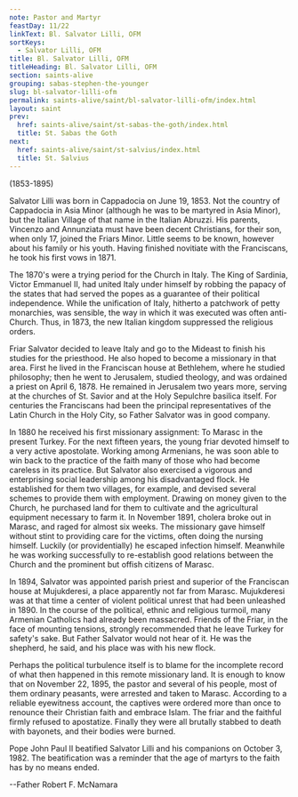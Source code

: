 ```yaml
---
note: Pastor and Martyr
feastDay: 11/22
linkText: Bl. Salvator Lilli, OFM
sortKeys:
  - Salvator Lilli, OFM
title: Bl. Salvator Lilli, OFM
titleHeading: Bl. Salvator Lilli, OFM
section: saints-alive
grouping: sabas-stephen-the-younger
slug: bl-salvator-lilli-ofm
permalink: saints-alive/saint/bl-salvator-lilli-ofm/index.html
layout: saint
prev:
  href: saints-alive/saint/st-sabas-the-goth/index.html
  title: St. Sabas the Goth
next:
  href: saints-alive/saint/st-salvius/index.html
  title: St. Salvius
---
```

(1853-1895)

Salvator Lilli was born in Cappadocia on June 19, 1853. Not the country of Cappadocia in Asia Minor (although he was to be martyred in Asia Minor), but the Italian Village of that name in the Italian Abruzzi. His parents, Vincenzo and Annunziata must have been decent Christians, for their son, when only 17, joined the Friars Minor. Little seems to be known, however about his family or his youth. Having finished novitiate with the Franciscans, he took his first vows in 1871.

The 1870's were a trying period for the Church in Italy. The King of Sardinia, Victor Emmanuel II, had united Italy under himself by robbing the papacy of the states that had served the popes as a guarantee of their political independence. While the unification of Italy, hitherto a patchwork of petty monarchies, was sensible, the way in which it was executed was often anti-Church. Thus, in 1873, the new Italian kingdom suppressed the religious orders.

Friar Salvator decided to leave Italy and go to the Mideast to finish his studies for the priesthood. He also hoped to become a missionary in that area. First he lived in the Franciscan house at Bethlehem, where he studied philosophy; then he went to Jerusalem, studied theology, and was ordained a priest on April 6, 1878. He remained in Jerusalem two years more, serving at the churches of St. Savior and at the Holy Sepulchre basilica itself. For centuries the Franciscans had been the principal representatives of the Latin Church in the Holy City, so Father Salvator was in good company.

In 1880 he received his first missionary assignment: To Marasc in the present Turkey. For the next fifteen years, the young friar devoted himself to a very active apostolate. Working among Armenians, he was soon able to win back to the practice of the faith many of those who had become careless in its practice. But Salvator also exercised a vigorous and enterprising social leadership among his disadvantaged flock. He established for them two villages, for example, and devised several schemes to provide them with employment. Drawing on money given to the Church, he purchased land for them to cultivate and the agricultural equipment necessary to farm it. In November 1891, cholera broke out in Marasc, and raged for almost six weeks. The missionary gave himself without stint to providing care for the victims, often doing the nursing himself. Luckily (or providentially) he escaped infection himself. Meanwhile he was working successfully to re-establish good relations between the Church and the prominent but offish citizens of Marasc.

In 1894, Salvator was appointed parish priest and superior of the Franciscan house at Mujukderesi, a place apparently not far from Marasc. Mujukderesi was at that time a center of violent political unrest that had been unleashed in 1890. In the course of the political, ethnic and religious turmoil, many Armenian Catholics had already been massacred. Friends of the Friar, in the face of mounting tensions, strongly recommended that he leave Turkey for safety's sake. But Father Salvator would not hear of it. He was the shepherd, he said, and his place was with his new flock.

Perhaps the political turbulence itself is to blame for the incomplete record of what then happened in this remote missionary land. It is enough to know that on November 22, 1895, the pastor and several of his people, most of them ordinary peasants, were arrested and taken to Marasc. According to a reliable eyewitness account, the captives were ordered more than once to renounce their Christian faith and embrace Islam. The friar and the faithful firmly refused to apostatize. Finally they were all brutally stabbed to death with bayonets, and their bodies were burned.

Pope John Paul II beatified Salvator Lilli and his companions on October 3, 1982. The beatification was a reminder that the age of martyrs to the faith has by no means ended.

\--Father Robert F. McNamara